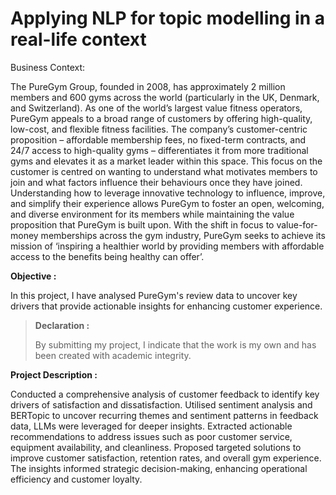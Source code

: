 # Applying NLP for topic modelling in a real-life context

Business Context:

The PureGym Group, founded in 2008, has approximately 2 million members and 600 gyms across the world (particularly in the UK, Denmark, and Switzerland). As one of the world’s largest value fitness operators, PureGym appeals to a broad range of customers by offering high-quality, low-cost, and flexible fitness facilities. The company’s customer-centric proposition – affordable membership fees, no fixed-term contracts, and 24/7 access to high-quality gyms – differentiates it from more traditional gyms and elevates it as a market leader within this space.
This focus on the customer is centred on wanting to understand what motivates members to join and what factors influence their behaviours once they have joined. Understanding how to leverage innovative technology to influence, improve, and simplify their experience allows PureGym to foster an open, welcoming, and diverse environment for its members while maintaining the value proposition that PureGym is built upon. With the shift in focus to value-for-money memberships across the gym industry, PureGym seeks to achieve its mission of ‘inspiring a healthier world by providing members with affordable access to the benefits being healthy can offer’.


**Objective :**

In this project, I have analysed PureGym's review data to uncover key drivers that provide actionable insights for enhancing customer experience.

> **Declaration :**
>
> By submitting my project, I indicate that the work is my own and has been created with academic integrity.

**Project Description :**

Conducted a comprehensive analysis of customer feedback to identify key drivers of satisfaction and dissatisfaction. Utilised sentiment analysis and BERTopic to uncover recurring themes and sentiment patterns in feedback data, LLMs were leveraged for deeper insights. Extracted actionable recommendations to address issues such as poor customer service, equipment availability, and cleanliness. Proposed targeted solutions to improve customer satisfaction, retention rates, and overall gym experience. The insights informed strategic decision-making, enhancing operational efficiency and customer loyalty.


